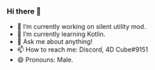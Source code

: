 ### Hi there 👋
- 🔭 I’m currently working on silent utility mod.
- 🌱 I’m currently learning Kotlin.
- 💬 Ask me about anything!
- 📫 How to reach me: Discord, 4D Cube#9151
- 😄 Pronouns: Male.
